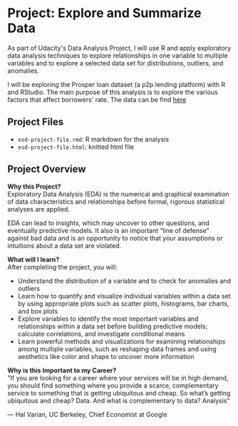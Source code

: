 # Project: Explore and Summarize Data
As part of Udacity's Data Analysis Project, I will use R and apply exploratory data analysis techniques to explore relationships in one variable to multiple variables and to explore a selected data set for distributions, outliers, and anomalies.

I will be exploring the Prosper loan dataset (a p2p lending platform) with R and RStudio. The main purpose of this analysis is to explore the various factors that affect borrowers' rate. The data can be find [here](https://www.google.com/url?q=https://s3.amazonaws.com/udacity-hosted-downloads/ud651/prosperLoanData.csv&sa=D&source=editors&ust=1623393736936000&usg=AOvVaw2HBKKqbe6hRAo8bU0sC6GQ)

## Project Files
* `esd-project-file.rmd`: R markdown for the analysis
* `esd-project-file.html`: knitted html file

## Project Overview

**Why this Project?**<br>
Exploratory Data Analysis (EDA) is the numerical and graphical examination of data characteristics and relationships before formal, rigorous statistical analyses are applied.

EDA can lead to insights, which may uncover to other questions, and eventually predictive models. It also is an important “line of defense” against bad data and is an opportunity to notice that your assumptions or intuitions about a data set are violated.

**What will I learn?**<br>
After completing the project, you will:
- Understand the distribution of a variable and to check for anomalies and outliers
- Learn how to quantify and visualize individual variables within a data set by using appropriate plots such as scatter plots, histograms, bar charts, and box plots
- Explore variables to identify the most important variables and relationships within a data set before building predictive models; calculate correlations, and investigate conditional means
- Learn powerful methods and visualizations for examining relationships among multiple variables, such as reshaping data frames and using aesthetics like color and shape to uncover more information

**Why is this Important to my Career?**<br>
"If you are looking for a career where your services will be in high demand, you should find something where you provide a scarce, complementary service to something that is getting ubiquitous and cheap. So what’s getting ubiquitous and cheap? Data. And what is complementary to data? Analysis"

— Hal Varian, UC Berkeley, Chief Economist at Google
